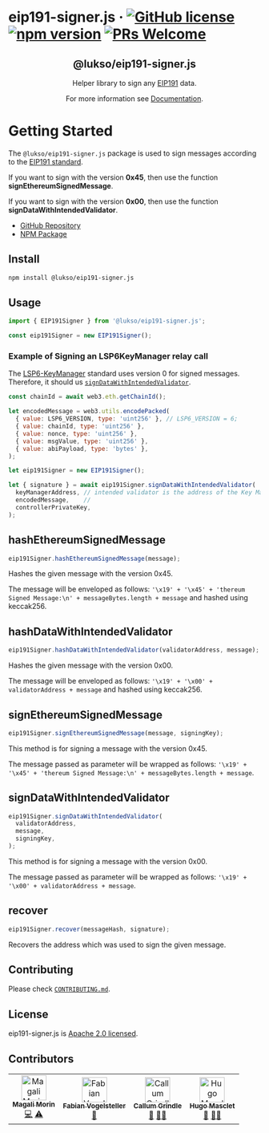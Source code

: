 # eip191-signer.js &middot; [![GitHub license](https://img.shields.io/badge/license-Apache-blue.svg)](./LICENSE) [![npm version](https://img.shields.io/npm/v/@lukso/eip191-signer.js.svg?style=flat)](https://www.npmjs.com/package/@lukso/eip191-signer.js) [![PRs Welcome](https://img.shields.io/badge/PRs-welcome-brightgreen.svg)](https://github.com/lukso-network/tools-eip191-signer/pulls)

<p align="center">
 <h2 align="center"><strong>@lukso/eip191-signer.js</strong></h2>
 <p align="center">Helper library to sign any <a href="https://eips.ethereum.org/EIPS/eip-191"> EIP191</a> data.
</p>

<p align="center">For more information see <a href="https://docs.lukso.tech/tools/eip191-signerjs/getting-started">Documentation</a>.</p>

# Getting Started

The `@lukso/eip191-signer.js` package is used to sign messages according to the [EIP191 standard](https://eips.ethereum.org/EIPS/eip-191).

If you want to sign with the version **0x45**, then use the function **signEthereumSignedMessage**.

If you want to sign with the version **0x00**, then use the function **signDataWithIntendedValidator**.

- [GitHub Repository](https://github.com/lukso-network/tools-eip191-signer)
- [NPM Package](https://www.npmjs.com/package/@lukso/eip191-signer.js)

## Install

```bash
npm install @lukso/eip191-signer.js
```

## Usage

```javascript
import { EIP191Signer } from '@lukso/eip191-signer.js';

const eip191Signer = new EIP191Signer();
```

### Example of Signing an LSP6KeyManager relay call

The [LSP6-KeyManager](https://docs.lukso.tech/standards/universal-profile/lsp6-key-manager#relay-execution) standard uses version 0 for signed messages. Therefore, it should us [`signDataWithIntendedValidator`](#signdatawithintendedvalidator).

```js
const chainId = await web3.eth.getChainId(); 

let encodedMessage = web3.utils.encodePacked(
  { value: LSP6_VERSION, type: 'uint256' }, // LSP6_VERSION = 6;
  { value: chainId, type: 'uint256' },
  { value: nonce, type: 'uint256' },
  { value: msgValue, type: 'uint256' },
  { value: abiPayload, type: 'bytes' },
);

let eip191Signer = new EIP191Signer();

let { signature } = await eip191Signer.signDataWithIntendedValidator(
  keyManagerAddress, // intended validator is the address of the Key Manager
  encodedMessage,    //  
  controllerPrivateKey,
);
```

## hashEthereumSignedMessage

```javascript
eip191Signer.hashEthereumSignedMessage(message);
```

Hashes the given message with the version 0x45.

The message will be enveloped as follows: `'\x19' + '\x45' + 'thereum Signed Message:\n' + messageBytes.length + message` and hashed using keccak256.

## hashDataWithIntendedValidator

```javascript
eip191Signer.hashDataWithIntendedValidator(validatorAddress, message);
```

Hashes the given message with the version 0x00.

The message will be enveloped as follows: `'\x19' + '\x00' + validatorAddress + message` and hashed using keccak256.

## signEthereumSignedMessage

```javascript
eip191Signer.signEthereumSignedMessage(message, signingKey);
```

This method is for signing a message with the version 0x45.

The message passed as parameter will be wrapped as follows: `'\x19' + '\x45' + 'thereum Signed Message:\n' + messageBytes.length + message`.

## signDataWithIntendedValidator

```javascript
eip191Signer.signDataWithIntendedValidator(
  validatorAddress,
  message,
  signingKey,
);
```

This method is for signing a message with the version 0x00.

The message passed as parameter will be wrapped as follows: `'\x19' + '\x00' + validatorAddress + message`.

## recover

```javascript
eip191Signer.recover(messageHash, signature);
```

Recovers the address which was used to sign the given message.

## Contributing

Please check [`CONTRIBUTING.md`](./CONTRIBUTING.md).

## License

eip191-signer.js is [Apache 2.0 licensed](./LICENSE).

## Contributors

<!-- ALL-CONTRIBUTORS-LIST:START - Do not remove or modify this section -->
<!-- prettier-ignore-start -->
<!-- markdownlint-disable -->
<table>
  <tbody>
    <tr>
      <td align="center"><a href="https://github.com/magalimorin18"><img src="https://avatars.githubusercontent.com/u/51906903?v=4?s=50" width="50px;" alt="Magali Morin"/><br /><sub><b>Magali Morin</b></sub></a><br /><a href="https://github.com/lukso-network/tools-eip191-signer/commits?author=magalimorin18" title="Code">💻</a> <a href="https://github.com/lukso-network/tools-eip191-signer/commits?author=magalimorin18" title="Tests">⚠️</a></td>
      <td align="center"><a href="https://github.com/frozeman"><img src="https://avatars.githubusercontent.com/u/232662?v=4?s=50" width="50px;" alt="Fabian Vogelsteller"/><br /><sub><b>Fabian Vogelsteller</b></sub></a><br /><a href="#ideas-frozeman" title="Ideas, Planning, & Feedback">🤔</a></td>
      <td align="center"><a href="https://github.com/CallumGrindle"><img src="https://avatars.githubusercontent.com/u/54543428?v=4?s=50" width="50px;" alt="Callum Grindle"/><br /><sub><b>Callum Grindle</b></sub></a><br /><a href="https://github.com/lukso-network/tools-eip191-signer/pulls?q=is%3Apr+reviewed-by%3ACallumGrindle" title="Reviewed Pull Requests">👀</a> <a href="#mentoring-CallumGrindle" title="Mentoring">🧑‍🏫</a></td>
      <td align="center"><a href="https://github.com/Hugoo"><img src="https://avatars.githubusercontent.com/u/477945?v=4?s=50" width="50px;" alt="Hugo Masclet"/><br /><sub><b>Hugo Masclet</b></sub></a><br /><a href="https://github.com/lukso-network/tools-eip191-signer/pulls?q=is%3Apr+reviewed-by%3AHugoo" title="Reviewed Pull Requests">👀</a> <a href="#mentoring-Hugoo" title="Mentoring">🧑‍🏫</a></td>
    </tr>
  </tbody>
</table>

<!-- markdownlint-restore -->
<!-- prettier-ignore-end -->

<!-- ALL-CONTRIBUTORS-LIST:END -->
